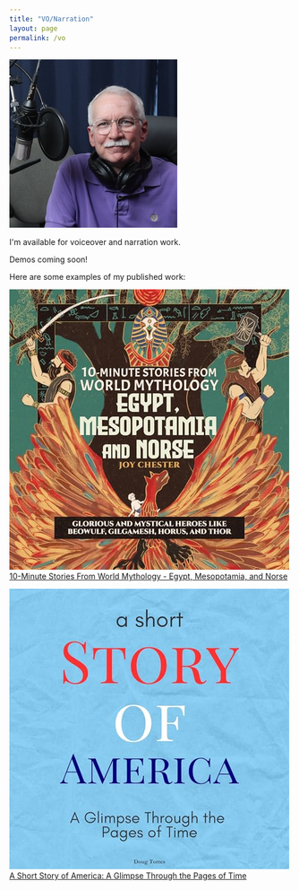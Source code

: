 ```yaml
---
title: "VO/Narration"
layout: page
permalink: /vo
---
```

![me](/assets/images/dwm_VO_300x300.JPG)

I'm available for voiceover and narration work.

Demos coming soon!

Here are some examples of my published work:

![10-Minutes Stories](/assets/images/10-Min_Stories.jpg)
[10-Minute Stories From World Mythology - Egypt, Mesopotamia, and Norse](https://www.audible.com/pd/B0CQDM7X6H/?source_code=AUDFPWS0223189MWU-BK-ACX0-379817&ref=acx_bty_BK_ACX0_379817_pd_us)

![A Short Story of America](/assets/images/A_Short_Story_of_America.jpg)
[A Short Story of America: A Glimpse Through the Pages of Time](https://www.audible.com/pd/B0CJFZGQXJ/?source_code=AUDFPWS0223189MWU-BK-ACX0-366703&ref=acx_bty_BK_ACX0_366703_pd_us)
